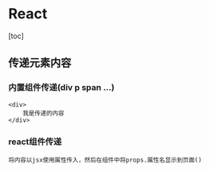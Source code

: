 # React 

[toc]

## 传递元素内容

### 内置组件传递(div p span ...)

    <div>
        我是传递的内容
    </div>

### react组件传递

    将内容以jsx使用属性传入，然后在组件中将props.属性名显示到页面()